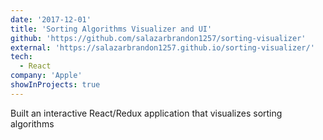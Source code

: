 ```yaml
---
date: '2017-12-01'
title: 'Sorting Algorithms Visualizer and UI'
github: 'https://github.com/salazarbrandon1257/sorting-visualizer'
external: 'https://salazarbrandon1257.github.io/sorting-visualizer/'
tech:
  - React
company: 'Apple'
showInProjects: true
---
```


Built an interactive React/Redux application that visualizes sorting algorithms

